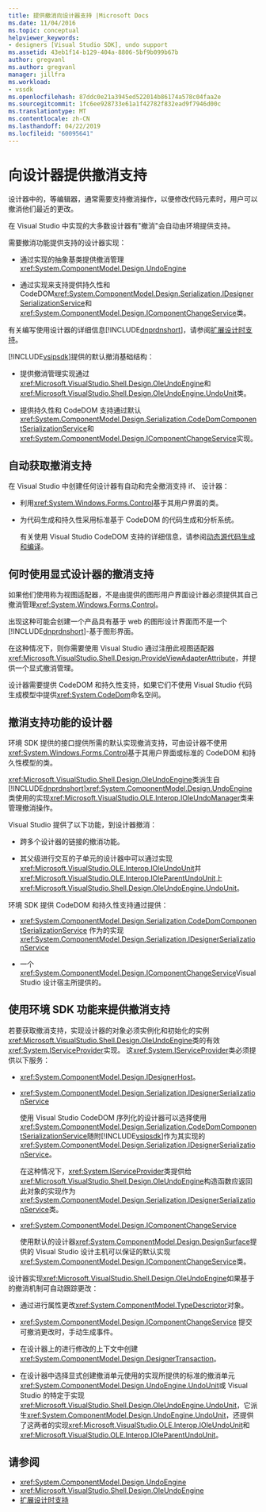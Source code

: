 ```yaml
---
title: 提供撤消向设计器支持 |Microsoft Docs
ms.date: 11/04/2016
ms.topic: conceptual
helpviewer_keywords:
- designers [Visual Studio SDK], undo support
ms.assetid: 43eb1f14-b129-404a-8806-5bf9b099b67b
author: gregvanl
ms.author: gregvanl
manager: jillfra
ms.workload:
- vssdk
ms.openlocfilehash: 87ddc0e21a3945ed522014b86174a578c04faa2e
ms.sourcegitcommit: 1fc6ee928733e61a1f42782f832ead9f7946d00c
ms.translationtype: MT
ms.contentlocale: zh-CN
ms.lasthandoff: 04/22/2019
ms.locfileid: "60095641"
---
```

# <a name="supply-undo-support-to-designers"></a>向设计器提供撤消支持

设计器中的，等编辑器，通常需要支持撤消操作，以便修改代码元素时，用户可以撤消他们最近的更改。

在 Visual Studio 中实现的大多数设计器有"撤消"会自动由环境提供支持。

需要撤消功能提供支持的设计器实现：

- 通过实现的抽象基类提供撤消管理 <xref:System.ComponentModel.Design.UndoEngine>

- 通过实现来支持提供持久性和 CodeDOM<xref:System.ComponentModel.Design.Serialization.IDesignerSerializationService>和<xref:System.ComponentModel.Design.IComponentChangeService>类。

有关编写使用设计器的详细信息[!INCLUDE[dnprdnshort](../code-quality/includes/dnprdnshort_md.md)]，请参阅[扩展设计时支持](/previous-versions/37899azc(v=vs.140))。

[!INCLUDE[vsipsdk](../extensibility/includes/vsipsdk_md.md)]提供的默认撤消基础结构：

- 提供撤消管理实现通过<xref:Microsoft.VisualStudio.Shell.Design.OleUndoEngine>和<xref:Microsoft.VisualStudio.Shell.Design.OleUndoEngine.UndoUnit>类。

- 提供持久性和 CodeDOM 支持通过默认<xref:System.ComponentModel.Design.Serialization.CodeDomComponentSerializationService>和<xref:System.ComponentModel.Design.IComponentChangeService>实现。

## <a name="obtain-undo-support-automatically"></a>自动获取撤消支持

在 Visual Studio 中创建任何设计器有自动和完全撤消支持 if、 设计器：

- 利用<xref:System.Windows.Forms.Control>基于其用户界面的类。

- 为代码生成和持久性采用标准基于 CodeDOM 的代码生成和分析系统。

   有关使用 Visual Studio CodeDOM 支持的详细信息，请参阅[动态源代码生成和编译](/dotnet/framework/reflection-and-codedom/dynamic-source-code-generation-and-compilation)。

## <a name="when-to-use-explicit-designer-undo-support"></a>何时使用显式设计器的撤消支持
 如果他们使用称为视图适配器，不是由提供的图形用户界面设计器必须提供其自己撤消管理<xref:System.Windows.Forms.Control>。

 出现这种可能会创建一个产品具有基于 web 的图形设计界面而不是一个[!INCLUDE[dnprdnshort](../code-quality/includes/dnprdnshort_md.md)]-基于图形界面。

 在这种情况下，则你需要使用 Visual Studio 通过注册此视图适配器<xref:Microsoft.VisualStudio.Shell.Design.ProvideViewAdapterAttribute>，并提供一个显式撤消管理。

 设计器需要提供 CodeDOM 和持久性支持，如果它们不使用 Visual Studio 代码生成模型中提供<xref:System.CodeDom>命名空间。

## <a name="undo-support-features-of-the-designer"></a>撤消支持功能的设计器
 环境 SDK 提供的接口提供所需的默认实现撤消支持，可由设计器不使用<xref:System.Windows.Forms.Control>基于其用户界面或标准的 CodeDOM 和持久性模型的类。

 <xref:Microsoft.VisualStudio.Shell.Design.OleUndoEngine>类派生自[!INCLUDE[dnprdnshort](../code-quality/includes/dnprdnshort_md.md)]<xref:System.ComponentModel.Design.UndoEngine>类使用的实现<xref:Microsoft.VisualStudio.OLE.Interop.IOleUndoManager>类来管理撤消操作。

 Visual Studio 提供了以下功能，到设计器撤消：

- 跨多个设计器的链接的撤消功能。

- 其父级进行交互的子单元的设计器中可以通过实现<xref:Microsoft.VisualStudio.OLE.Interop.IOleUndoUnit>并<xref:Microsoft.VisualStudio.OLE.Interop.IOleParentUndoUnit>上<xref:Microsoft.VisualStudio.Shell.Design.OleUndoEngine.UndoUnit>。

环境 SDK 提供 CodeDOM 和持久性支持通过提供：

- <xref:System.ComponentModel.Design.Serialization.CodeDomComponentSerializationService> 作为的实现 <xref:System.ComponentModel.Design.Serialization.IDesignerSerializationService>

- 一个<xref:System.ComponentModel.Design.IComponentChangeService>Visual Studio 设计宿主所提供的。

## <a name="use-the-environment-sdk-features-to-supply-undo-support"></a>使用环境 SDK 功能来提供撤消支持

若要获取撤消支持，实现设计器的对象必须实例化和初始化的实例<xref:Microsoft.VisualStudio.Shell.Design.OleUndoEngine>类的有效<xref:System.IServiceProvider>实现。 这<xref:System.IServiceProvider>类必须提供以下服务：

- <xref:System.ComponentModel.Design.IDesignerHost>。

- <xref:System.ComponentModel.Design.Serialization.IDesignerSerializationService>

   使用 Visual Studio CodeDOM 序列化的设计器可以选择使用<xref:System.ComponentModel.Design.Serialization.CodeDomComponentSerializationService>随附[!INCLUDE[vsipsdk](../extensibility/includes/vsipsdk_md.md)]作为其实现的<xref:System.ComponentModel.Design.Serialization.IDesignerSerializationService>。

   在这种情况下，<xref:System.IServiceProvider>类提供给<xref:Microsoft.VisualStudio.Shell.Design.OleUndoEngine>构造函数应返回此对象的实现作为<xref:System.ComponentModel.Design.Serialization.IDesignerSerializationService>类。

- <xref:System.ComponentModel.Design.IComponentChangeService>

   使用默认的设计器<xref:System.ComponentModel.Design.DesignSurface>提供的 Visual Studio 设计主机可以保证的默认实现<xref:System.ComponentModel.Design.IComponentChangeService>类。

设计器实现<xref:Microsoft.VisualStudio.Shell.Design.OleUndoEngine>如果基于的撤消机制可自动跟踪更改：

- 通过进行属性更改<xref:System.ComponentModel.TypeDescriptor>对象。

- <xref:System.ComponentModel.Design.IComponentChangeService> 提交可撤消更改时，手动生成事件。

- 在设计器上的进行修改的上下文中创建<xref:System.ComponentModel.Design.DesignerTransaction>。

- 在设计器中选择显式创建撤消单元使用的实现所提供的标准的撤消单元<xref:System.ComponentModel.Design.UndoEngine.UndoUnit>或 Visual Studio 的特定于实现<xref:Microsoft.VisualStudio.Shell.Design.OleUndoEngine.UndoUnit>，它派生<xref:System.ComponentModel.Design.UndoEngine.UndoUnit>，还提供了这两者的实现<xref:Microsoft.VisualStudio.OLE.Interop.IOleUndoUnit>和<xref:Microsoft.VisualStudio.OLE.Interop.IOleParentUndoUnit>。

## <a name="see-also"></a>请参阅

- <xref:System.ComponentModel.Design.UndoEngine>
- <xref:Microsoft.VisualStudio.Shell.Design.OleUndoEngine>
- [扩展设计时支持](/previous-versions/37899azc(v=vs.140))